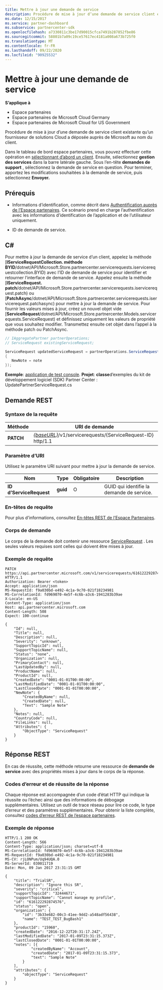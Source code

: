 ```yaml
---
title: Mettre à jour une demande de service
description: Procédure de mise à jour d’une demande de service client existante qu’un fournisseur de solutions Cloud a déposée auprès de Microsoft au nom du client.
ms.date: 12/15/2017
ms.service: partner-dashboard
ms.subservice: partnercenter-sdk
ms.openlocfilehash: a7330811c3be17d90015cfca7491b287852fbe86
ms.sourcegitcommit: 58801b7a09c19ce57617ec4181a008a673b725f0
ms.translationtype: MT
ms.contentlocale: fr-FR
ms.lasthandoff: 09/22/2020
ms.locfileid: "90925532"
---
```

# <a name="update-a-service-request"></a>Mettre à jour une demande de service

**S’applique à**

- Espace partenaires
- Espace partenaires de Microsoft Cloud Germany
- Espace partenaires de Microsoft Cloud for US Government

Procédure de mise à jour d’une demande de service client existante qu’un fournisseur de solutions Cloud a déposée auprès de Microsoft au nom du client.

Dans le tableau de bord espace partenaires, vous pouvez effectuer cette opération en [sélectionnant d’abord un client](get-a-customer-by-name.md). Ensuite, sélectionnez **gestion des services** dans la barre latérale gauche. Sous l’en-tête **demandes de support** , sélectionnez la demande de service en question. Pour terminer, apportez les modifications souhaitées à la demande de service, puis sélectionnez **Envoyer.**

## <a name="prerequisites"></a>Prérequis

- Informations d’identification, comme décrit dans [Authentification auprès de l’Espace partenaires](partner-center-authentication.md). Ce scénario prend en charge l’authentification avec les informations d’identification de l’application et de l’utilisateur uniquement.

- ID de demande de service.

## <a name="c"></a>C\#

Pour mettre à jour la demande de service d’un client, appelez la méthode [**IServiceRequestCollection. méthode BYID**/dotnet/API/Microsoft.Store.partnercenter.servicerequests.iservicerequestcollection.BYID) avec l’ID de demande de service pour identifier et retourner l’interface de demande de service. Appelez ensuite la méthode [**IServiceRequest. patch**/dotnet/API/Microsoft.Store.partnercenter.servicerequests.iservicerequest.patch) ou [**PatchAsync**/dotnet/API/Microsoft.Store.partnercenter.servicerequests.iservicerequest.patchasync) pour mettre à jour la demande de service. Pour fournir les valeurs mises à jour, créez un nouvel objet vide [**ServiceRequest**/dotnet/API/Microsoft.Store.partnercenter.Models.servicerequests.ServiceRequest) et définissez uniquement les valeurs de propriété que vous souhaitez modifier. Transmettez ensuite cet objet dans l’appel à la méthode patch ou PatchAsync.

``` csharp
// IAggregatePartner partnerOperations;
// ServiceRequest existingServiceRequest;

ServiceRequest updatedServiceRequest = partnerOperations.ServiceRequests.ById(existingServiceRequest.Id).Patch(new ServiceRequest
{
   NewNote = note
});
```

**Exemple**: [application de test console](console-test-app.md). **Projet**: **classe**d’exemples du kit de développement logiciel (SDK) Partner Center : UpdatePartnerServiceRequest.cs

## <a name="rest-request"></a>Demande REST

### <a name="request-syntax"></a>Syntaxe de la requête

| Méthode    | URI de demande                                                                                 |
|-----------|---------------------------------------------------------------------------------------------|
| **PATCH** | [*{baseURL}*](partner-center-rest-urls.md)/v1/servicerequests/{ServiceRequest-ID} http/1.1 |

### <a name="uri-parameter"></a>Paramètre d’URI

Utilisez le paramètre URI suivant pour mettre à jour la demande de service.

| Nom                  | Type     | Obligatoire | Description                                 |
|-----------------------|----------|----------|---------------------------------------------|
| **ID d’ServiceRequest** | **guid** | O        | GUID qui identifie la demande de service. |

### <a name="request-headers"></a>En-têtes de requête

Pour plus d’informations, consultez [En-têtes REST de l’Espace Partenaires](headers.md).

### <a name="request-body"></a>Corps de demande

Le corps de la demande doit contenir une ressource [ServiceRequest](service-request-resources.md) . Les seules valeurs requises sont celles qui doivent être mises à jour.

### <a name="request-example"></a>Exemple de requête

```http
PATCH https://api.partnercenter.microsoft.com/v1/servicerequests/616122292874576 HTTP/1.1
Authorization: Bearer <token>
Accept: application/json
MS-RequestId: f9a030bd-e492-4c1a-9c70-021f18234981
MS-CorrelationId: fd969070-4e5f-4c6b-a3c6-1941283b39ae
X-Locale: en-US
Content-Type: application/json
Host: api.partnercenter.microsoft.com
Content-Length: 508
Expect: 100-continue

{
    "Id": null,
    "Title": null,
    "Description": null,
    "Severity": "unknown",
    "SupportTopicId": null,
    "SupportTopicName": null,
    "Status": "none",
    "Organization": null,
    "PrimaryContact": null,
    "LastUpdatedBy": null,
    "ProductName": null,
    "ProductId": null,
    "CreatedDate": "0001-01-01T00:00:00",
    "LastModifiedDate": "0001-01-01T00:00:00",
    "LastClosedDate": "0001-01-01T00:00:00",
    "NewNote": {
        "CreatedByName": null,
        "CreatedDate": null,
        "Text": "Sample Note"
    },
    "Notes": null,
    "CountryCode": null,
    "FileLinks": null,
    "Attributes": {
        "ObjectType": "ServiceRequest"
    }
}
```

## <a name="rest-response"></a>Réponse REST

En cas de réussite, cette méthode retourne une ressource de **demande de service** avec des propriétés mises à jour dans le corps de la réponse.

### <a name="response-success-and-error-codes"></a>Codes d’erreur et de réussite de la réponse

Chaque réponse est accompagnée d’un code d’état HTTP qui indique la réussite ou l’échec ainsi que des informations de débogage supplémentaires. Utilisez un outil de trace réseau pour lire ce code, le type d’erreur et des paramètres supplémentaires. Pour obtenir la liste complète, consultez [codes d’erreur REST de l’espace partenaires](error-codes.md).

### <a name="response-example"></a>Exemple de réponse

```http
HTTP/1.1 200 OK
Content-Length: 566
Content-Type: application/json; charset=utf-8
MS-CorrelationId: fd969070-4e5f-4c6b-a3c6-1941283b39ae
MS-RequestId: f9a030bd-e492-4c1a-9c70-021f18234981
MS-CV: rjLONPum/Uq94UQA.0
MS-ServerId: 030011719
Date: Mon, 09 Jan 2017 23:31:15 GMT

{
    "title": "TrialSR",
    "description": "Ignore this SR",
    "severity": "critical",
    "supportTopicId": "32444671",
    "supportTopicName": "Cannot manage my profile",
    "id": "616122292874576",
    "status": "open",
    "organization": {
        "id": "3b33e682-00c3-41ee-9dd2-a548adf56438",
        "name": "TEST_TEST_BugBash1"
    },
    "productId": "15960",
    "createdDate": "2016-12-22T20:31:17.24Z",
    "lastModifiedDate": "2017-01-09T23:31:15.373Z",
    "lastClosedDate": "0001-01-01T00:00:00",
    "notes": [{
            "createdByName": "Account",
            "createdDate": "2017-01-09T23:31:15.373",
            "text": "Sample Note"
        }
    ],
    "attributes": {
        "objectType": "ServiceRequest"
    }
}
```
